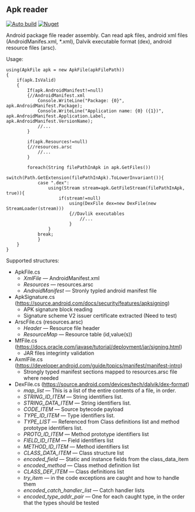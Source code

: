 ## Apk reader
[![Auto build](https://github.com/DKorablin/ApkReader/actions/workflows/dotnet.yml/badge.svg)](https://github.com/DKorablin/ApkReader/actions)
[![Nuget](https://img.shields.io/nuget/v/AlphaOmega.ApkReader)](https://www.nuget.org/packages/AlphaOmega.ApkReader)

Android package file reader assembly. Can read apk files, android xml files (AndroidManifes.xml, *.xml), Dalvik executable format (dex), android resource files (arsc).

Usage:

    using(ApkFile apk = new ApkFile(apkFilePath))
    {
        if(apk.IsValid)
        {
            If(apk.AndroidManifest!=null)
            {//AndroidManifest.xml
                Console.WriteLine("Package: {0}", apk.AndroidManifest.Package);
                Console.WriteLine("Application name: {0} ({1})", apk.AndroidManifest.Application.Label, apk.AndroidManifest.VersionName);
                //...
            }

            if(apk.Resources!=null)
            {//resources.arsc
                //...
            }

            foreach(String filePathInApk in apk.GetFiles())
                switch(Path.GetExtension(filePathInApk).ToLowerInvariant()){
                case ".dex":
                    using(Stream stream=apk.GetFileStream(filePathInApk, true)){
                        if(stream!=null)
                            using(DexFile dex=new DexFile(new StreamLoader(stream)))
                            {//Davlik executables
                                //...
                            }
                    }
                break;
                }
        }
    }

Supported structures:
- ApkFile.cs
  - _XmlFile_ &mdash; AndroidManifest.xml
  - _Resources_ &mdash; resources.arsc
  - _AndroidManifest_ &mdash; Stronly typled android manifest file
- ApkSignature.cs (https://source.android.com/docs/security/features/apksigning)
  - APK signature block reading
  - Signature scheme V2 issuer certificate extracted (Need to test)
- ArscFile.cs (resources.arsc)
  - _Header_ &mdash; Resource file header
  - _ResourceMap_ &mdash; Resource table (id,value(s))
- MfFile.cs (https://docs.oracle.com/javase/tutorial/deployment/jar/signing.html)
  - JAR files integrinty validation
- AxmlFile.cs (https://developer.android.com/guide/topics/manifest/manifest-intro)
  - Strongly typed manifest sections mapped to resources.arsc file where needed
- DexFile.cs (https://source.android.com/devices/tech/dalvik/dex-format)
  - _map_list_ &mdash; This is a list of the entire contents of a file, in order.
  - _STRING_ID_ITEM_ &mdash; String identifiers list.
  - _STRING_DATA_ITEM_ &mdash; String identifiers list.
  - _CODE_ITEM_ &mdash; Source bytecode payload
  - _TYPE_ID_ITEM_ &mdash; Type identifiers list.
  - _TYPE_LIST_ &mdash; Referenced from Class definitions list and method prototype identifiers list.
  - _PROTO_ID_ITEM_ &mdash; Method prototype identifiers list
  - _FIELD_ID_ITEM_ &mdash; Field identifiers list
  - _METHOD_ID_ITEM_ &mdash; Method identifiers list
  - _CLASS_DATA_ITEM_ &mdash; Class structure list
  - _encoded_field_ &mdash; Static and instance fields from the class_data_item
  - _encoded_method_ &mdash; Class method definition list
  - _CLASS_DEF_ITEM_ &mdash; Class definitions list
  - _try_item_ &mdash; in the code exceptions are caught and how to handle them
  - _encoded_catch_handler_list_ &mdash; Catch handler lists
  - _encoded_type_addr_pair_ &mdash; One for each caught type, in the order that the types should be tested
